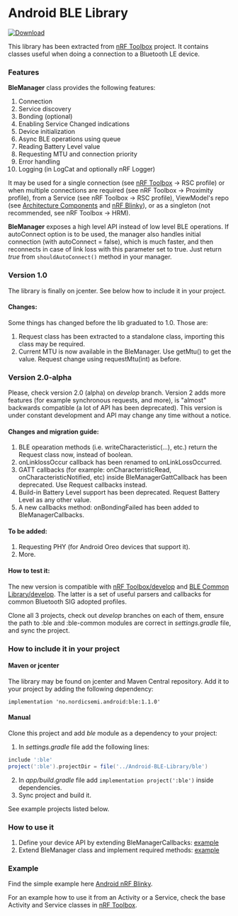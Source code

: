 # Android BLE Library

[ ![Download](https://api.bintray.com/packages/nordic/android/ble-library/images/download.svg) ](https://bintray.com/nordic/android/ble-library/_latestVersion)

This library has been extracted from [nRF Toolbox](https://github.com/NordicSemiconductor/Android-nRF-Toolbox)
project. It contains classes useful when doing a connection to a Bluetooth LE device.

### Features

**BleManager** class provides the following features:

1. Connection
2. Service discovery
3. Bonding (optional)
4. Enabling Service Changed indications
5. Device initialization
6. Async BLE operations using queue
7. Reading Battery Level value
8. Requesting MTU and connection priority
9. Error handling
10. Logging (in LogCat and optionally nRF Logger)

It may be used for a single connection (see [nRF Toolbox](https://github.com/NordicSemiconductor/Android-nRF-Toolbox) -> RSC profile) 
or when multiple connections are required (see nRF Toolbox -> Proximity profile), 
from a Service (see nRF Toolbox -> RSC profile), 
ViewModel's repo (see [Architecture Components](https://developer.android.com/topic/libraries/architecture/index.html) and [nRF Blinky](https://github.com/NordicSemiconductor/Android-nRF-Blinky)),
or as a singleton (not recommended, see nRF Toolbox -> HRM).

**BleManager** exposes a high level API instead of low level BLE operations. 
If autoConnect option is to be used, the manager also handles initial connection (with autoConnect = false),
which is much faster, and then reconnects in case of link loss with this parameter set to true.
Just return *true* from `shouldAutoConnect()` method in your manager.

### Version 1.0

The library is finally on jcenter. See below how to include it in your project.

#### Changes:

Some things has changed before the lib graduated to 1.0. Those are:
1. Request class has been extracted to a standalone class, importing this class may be required.
2. Current MTU is now available in the BleManager. Use getMtu() to get the value. Request change using requestMtu(int) as before.

### Version 2.0-alpha

Please, check version 2.0 (alpha) on *develop* branch. Version 2 adds more features (for example synchronous requests, and more), is "almost" backwards compatible (a lot of API has been deprecated).
This version is under constant development and API may change any time without a notice.

#### Changes and migration guide:

1. BLE opearation methods (i.e. writeCharacteristic(...), etc.) return the Request class now, instead of boolean.
2. onLinklossOccur callback has been renamed to onLinkLossOccurred.
3. GATT callbacks (for example: onCharacteristicRead, onCharacteristicNotified, etc) inside BleManagerGattCallback has been deprecated. Use Request callbacks instead.
4. Build-in Battery Level support has been deprecated. Request Battery Level as any other value.
5. A new callbacks method: onBondingFailed has been added to BleManagerCallbacks.

#### To be added:

1. Requesting PHY (for Android Oreo devices that support it).
2. More.

#### How to test it:

The new version is compatible with [nRF Toolbox/develop](https://github.com/NordicSemiconductor/Android-nRF-Toolbox/tree/develop) 
and [BLE Common Library/develop](https://github.com/NordicSemiconductor/Android-BLE-Common-Library/tree/develop). The latter is a set of useful parsers and callbacks for common Bluetooth SIG adopted profiles.

Clone all 3 projects, check out *develop* branches on each of them, ensure the path to :ble and :ble-common modules are correct in *settings.gradle* file, and sync the project.

### How to include it in your project

#### Maven or jcenter

The library may be found on jcenter and Maven Central repository. Add it to your project by adding the following dependency:

```grovy
implementation 'no.nordicsemi.android:ble:1.1.0'
```

#### Manual

Clone this project and add *ble* module as a dependency to your project:

1. In *settings.gradle* file add the following lines:
```groovy
include ':ble'
project(':ble').projectDir = file('../Android-BLE-Library/ble')
```
2. In *app/build.gradle* file add `implementation project(':ble')` inside dependencies.
3. Sync project and build it.

See example projects listed below.

### How to use it

1. Define your device API by extending BleManagerCallbacks: [example](https://github.com/NordicSemiconductor/Android-nRF-Blinky/blob/master/app/src/main/java/no/nordicsemi/android/blinky/profile/BlinkyManagerCallbacks.java)
2. Extend BleManager class and implement required methods: [example](https://github.com/NordicSemiconductor/Android-nRF-Blinky/blob/master/app/src/main/java/no/nordicsemi/android/blinky/profile/BlinkyManager.java)

### Example

Find the simple example here [Android nRF Blinky](https://github.com/NordicSemiconductor/Android-nRF-Blinky).

For an example how to use it from an Activity or a Service, check the base Activity and Service classes in [nRF Toolbox](https://github.com/NordicSemiconductor/Android-nRF-Toolbox/tree/master/app/src/main/java/no/nordicsemi/android/nrftoolbox/profile).